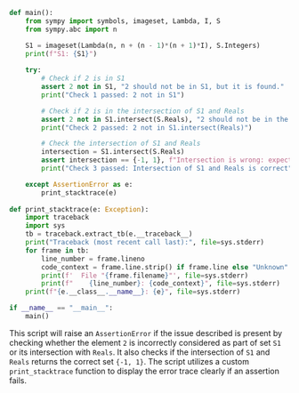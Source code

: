 ```python
def main():
    from sympy import symbols, imageset, Lambda, I, S
    from sympy.abc import n

    S1 = imageset(Lambda(n, n + (n - 1)*(n + 1)*I), S.Integers)
    print(f"S1: {S1}")
    
    try:
        # Check if 2 is in S1
        assert 2 not in S1, "2 should not be in S1, but it is found."
        print("Check 1 passed: 2 not in S1")

        # Check if 2 is in the intersection of S1 and Reals
        assert 2 not in S1.intersect(S.Reals), "2 should not be in the intersection of S1 and Reals, but it is found."
        print("Check 2 passed: 2 not in S1.intersect(Reals)")

        # Check the intersection of S1 and Reals
        intersection = S1.intersect(S.Reals)
        assert intersection == {-1, 1}, f"Intersection is wrong: expected {-1, 1}, got {intersection}"
        print("Check 3 passed: Intersection of S1 and Reals is correct")

    except AssertionError as e:
        print_stacktrace(e)
    
def print_stacktrace(e: Exception):
    import traceback
    import sys
    tb = traceback.extract_tb(e.__traceback__)
    print("Traceback (most recent call last):", file=sys.stderr)
    for frame in tb:
        line_number = frame.lineno
        code_context = frame.line.strip() if frame.line else "Unknown"
        print(f'  File "{frame.filename}"', file=sys.stderr)
        print(f"    {line_number}: {code_context}", file=sys.stderr)
    print(f"{e.__class__.__name__}: {e}", file=sys.stderr)

if __name__ == "__main__":
    main()
```
This script will raise an `AssertionError` if the issue described is present by checking whether the element `2` is incorrectly considered as part of set `S1` or its intersection with `Reals`. It also checks if the intersection of `S1` and `Reals` returns the correct set `{-1, 1}`. The script utilizes a custom `print_stacktrace` function to display the error trace clearly if an assertion fails.